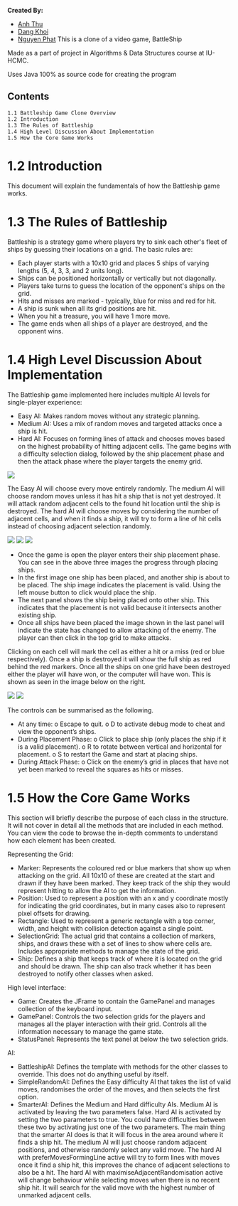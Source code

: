 **Created By:**
- [Anh Thu](https://github.com/panadolextra91)
- [Dang Khoi](https://github.com/dangkhoi3107)
- [Nguyen Phat](https://github.com/ititiu21354)
This is a clone of a video game, BattleShip

Made as a part of project in Algorithms & Data Structures course at IU-HCMC.

Uses Java 100% as source code for creating the program

## Contents

```
1.1 Battleship Game Clone Overview
1.2 Introduction
1.3 The Rules of Battleship
1.4 High Level Discussion About Implementation
1.5 How the Core Game Works
```
# 1.2 Introduction

This document will explain the fundamentals of how the Battleship game works.


# 1.3 The Rules of Battleship

Battleship is a strategy game where players try to sink each other's fleet of ships by guessing their locations on a grid. The basic rules are:

-   Each player starts with a 10x10 grid and places 5 ships of varying lengths (5, 4, 3, 3, and 2 units long).
-   Ships can be positioned horizontally or vertically but not diagonally.
-   Players take turns to guess the location of the opponent's ships on the grid.
-   Hits and misses are marked - typically, blue for miss and red for hit.
-   A ship is sunk when all its grid positions are hit.
-   When you hit a treasure, you will have 1 more move.
-   The game ends when all ships of a player are destroyed, and the opponent wins.


# 1.4 High Level Discussion About Implementation

The Battleship game implemented here includes multiple AI levels for single-player experience:

-   Easy AI: Makes random moves without any strategic planning.
-   Medium AI: Uses a mix of random moves and targeted attacks once a ship is hit.
-   Hard AI: Focuses on forming lines of attack and chooses moves based on the highest probability of hitting adjacent cells. The game begins with a difficulty selection dialog, followed by the ship placement phase and then the attack phase where the player targets the enemy grid.

<img src="readme1.jpg">

The Easy AI will choose every move entirely randomly. The medium AI will choose random moves unless it has hit a ship that is not yet destroyed. It will attack random adjacent cells to the found hit location until the ship is destroyed. The hard AI will choose moves by considering the number of adjacent cells, and when it finds a ship, it will try to form a line of hit cells instead of choosing adjacent selection randomly.

<img src="readme2.jpg"> <img src="readme3.jpg"> <img src="readme4.jpg">

-   Once the game is open the player enters their ship placement phase. You can see in the above three images the progress through placing ships. 
-   In the first image one ship has been placed, and another ship is about to be placed. The ship image indicates the placement is valid. Using the left mouse button to click would place the ship. 
-   The next panel shows the ship being placed onto other ship. This indicates that the placement is not valid because it intersects another existing ship. 
-   Once all ships have been placed the image shown in the last panel will indicate the state has changed to allow attacking of the enemy. The player can then click in the top grid to make attacks.

Clicking on each cell will mark the cell as either a hit or a miss (red or blue respectively). Once a ship
is destroyed it will show the full ship as red behind the red markers. Once all the ships on one grid
have been destroyed either the player will have won, or the computer will have won. This is shown as
seen in the image below on the right.

<img src="readme5.jpg"> <img src="readme6.jpg"> 

The controls can be summarised as the following.

- At any time:
    o Escape to quit.
    o D to activate debug mode to cheat and view the opponent’s ships.
- During Placement Phase:
    o Click to place ship (only places the ship if it is a valid placement).
    o R to rotate between vertical and horizontal for placement.
    o S to restart the Game and start at placing ships.
- During Attack Phase:
    o Click on the enemy’s grid in places that have not yet been marked to reveal the
       squares as hits or misses.


# 1.5 How the Core Game Works

This section will briefly describe the purpose of each class in the structure. It will not cover in detail all
the methods that are included in each method. You can view the code to browse the in-depth
comments to understand how each element has been created.

Representing the Grid:

- Marker: Represents the coloured red or blue markers that show up when attacking on the grid. All 10x10 of these are created at the start and drawn if they have been marked. They keep track of the ship they would represent hitting to allow the AI to get the information.
- Position: Used to represent a position with an x and y coordinate mostly for indicating the grid coordinates, but in many cases also to represent pixel offsets for drawing.
- Rectangle: Used to represent a generic rectangle with a top corner, width, and height with collision detection against a single point.
- SelectionGrid: The actual grid that contains a collection of markers, ships, and draws these with a set of lines to show where cells are. Includes appropriate methods to manage the state of the grid.
- Ship: Defines a ship that keeps track of where it is located on the grid and should be drawn. The ship can also track whether it has been destroyed to notify other classes when asked.

High level interface:

- Game: Creates the JFrame to contain the GamePanel and manages collection of the keyboard input.
- GamePanel: Controls the two selection grids for the players and manages all the player interaction with their grid. Controls all the information necessary to manage the game state.
- StatusPanel: Represents the text panel at below the two selection grids.

AI:

- BattleshipAI: Defines the template with methods for the other classes to override. This does not do anything useful by itself.
- SimpleRandomAI: Defines the Easy difficulty AI that takes the list of valid moves, randomises the order of the moves, and then selects the first option.
- SmarterAI: Defines the Medium and Hard difficulty AIs. Medium AI is activated by leaving the two parameters false. Hard AI is activated by setting the two parameters to true. You could have difficulties between these two by activating just one of the two parameters. The main thing that the smarter AI does is that it will focus in the area around where it finds a ship hit. The medium AI will just choose random adjacent positions, and otherwise randomly select any valid move. The hard AI with preferMovesFormingLine active will try to form lines with moves once it find a ship hit, this improves the chance of adjacent selections to also be a hit. The hard AI with maximiseAdjacentRandomisation active will change behaviour while selecting moves when there is no recent ship hit. It will search for the valid move with the highest number of unmarked adjacent cells.

